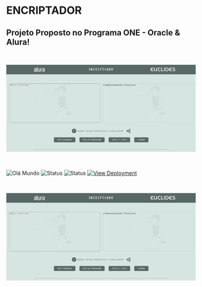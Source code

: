 # ENCRIPTADOR

## Projeto Proposto no Programa ONE - Oracle & Alura!
<br>

![Prévia do Projeto](https://github.com/euclides981/criptografia/blob/main/img/previa.png)

<br>

![Olá Mundo](https://shields.io/badge/Olá-Mundo-blue)
![Status](https://shields.io/badge/STATUS-V%200.1%20Concluído-green)
![Status](https://shields.io/badge/Tecnologias%20Utilizadas-|%20HTML%205%20|%20CSS%203%20|%20JavaScript%20|-orange)
[![View Deployment](https://shields.io/badge/View-Deployment-yellow.svg)](https://euclides981.github.io/criptografia) 

<br>

![Prévia do Projeto](img/previa.png)
